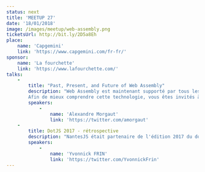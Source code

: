 ```yaml
---
status: next
title: 'MEETUP 27'
date: '18/01/2018'
image: /images/meetup/web-assembly.png
ticketsUrl: http://bit.ly/2D5a8Eh
place:
    name: 'Capgemini'
    link: 'https://www.capgemini.com/fr-fr/'
sponsor:
    name: 'La fourchette'
    link: 'https://www.lafourchette.com/'
talks:
    -
        title: "Past, Present, and Future of Web Assembly"
        description: "Web Assembly est maintenant supporté par tous les navigateurs moderne. Certains y voient une solution pour developper pour le web sans JavaScript, tandis que d'autres sont plus excités par les performances annoncées.
        Afin de mieux comprendre cette technologie, vous êtes invités à un voyage de ses origines au present, suivi d'une vision sur les impacts concrets que nous pouvons attendre pour les années qui suivent."
        speakers:
            -
                name: 'Alexandre Morgaut'
                link: 'https://twitter.com/amorgaut'
    -
        title: DotJS 2017 - rétrospective
        description: "NantesJS était partenaire de l'édition 2017 du dotJS. Nous vous proposons un retour de cet événement incontournable, pour rester à la pointe des actus du monde JavaScript"
        speakers:
            -
                name: 'Yvonnick FRIN'
                link: 'https://twitter.com/YvonnickFrin'
---
```

